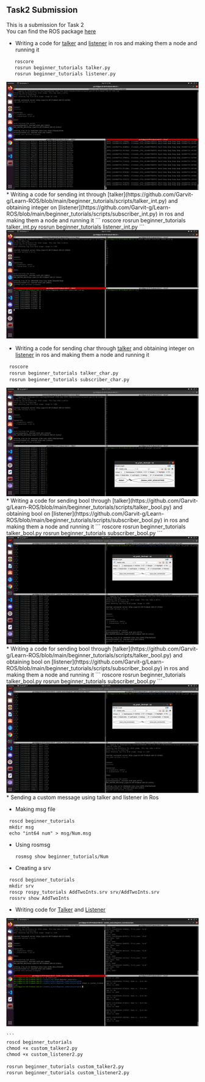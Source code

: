 ## Task2 Submission
This is a submission for Task 2  
You can find the ROS package [here](https://github.com/Garvit-g/Learn-ROS/tree/main/beginner_tutorials)


* Writing a code for [talker](https://github.com/Garvit-g/Learn-ROS/blob/main/beginner_tutorials/scripts/talker.py) and [listener](https://github.com/Garvit-g/Learn-ROS/blob/main/beginner_tutorials/scripts/listener.py) in ros and making them a node and running it
```
   roscore
   rosrun beginner_tutorials talker.py
   rosrun beginner_tutorials listener.py
```  
 <img src="Data/talker_listener.png">
 * Writing a code for sending int through [talker](https://github.com/Garvit-g/Learn-ROS/blob/main/beginner_tutorials/scripts/talker_int.py) and obtaining integer on [listener](https://github.com/Garvit-g/Learn-ROS/blob/main/beginner_tutorials/scripts/subscriber_int.py) in ros and making them a node and running it
 ```
   roscore
   rosrun beginner_tutorials talker_int.py
   rosrun beginner_tutorials listener_int.py
```  
  <img src="Data/int_talker.png">
  
  * Writing a code for sending char through [talker](https://github.com/Garvit-g/Learn-ROS/blob/main/beginner_tutorials/scripts/talker_char.py) and obtaining integer on [listener](https://github.com/Garvit-g/Learn-ROS/blob/main/beginner_tutorials/scripts/subscriber_char.py) in ros and making them a node and running it
  ```txt
   roscore
   rosrun beginner_tutorials talker_char.py
   rosrun beginner_tutorials subscriber_char.py
```  
  <img src="Data/char_talker.png">
  * Writing a code for sending bool through [talker](https://github.com/Garvit-g/Learn-ROS/blob/main/beginner_tutorials/scripts/talker_bool.py) and obtaining bool on [listener](https://github.com/Garvit-g/Learn-ROS/blob/main/beginner_tutorials/scripts/subscriber_bool.py) in ros and making them a node and running it
```
   roscore
   rosrun beginner_tutorials talker_bool.py
   rosrun beginner_tutorials subscriber_bool.py
```  
  <img src="Data/bool_talker.png">
  * Writing a code for sending bool through [talker](https://github.com/Garvit-g/Learn-ROS/blob/main/beginner_tutorials/scripts/talker_bool.py) and obtaining bool on [listener](https://github.com/Garvit-g/Learn-ROS/blob/main/beginner_tutorials/scripts/subscriber_bool.py) in ros and making them a node and running it
```
   roscore
   rosrun beginner_tutorials talker_bool.py
   rosrun beginner_tutorials subscriber_bool.py
```  
  <img src="Data/bool_talker.png">
  * Sending a custom message using talker and listener in Ros
  
  * Making msg file 
  
   
   ```
    roscd beginner_tutorials
    mkdir msg
    echo "int64 num" > msg/Num.msg
   ```   
  * Using rosmsg 
  
    ```
    rosmsg show beginner_tutorials/Num
    ```
   * Creating a srv
   ``` 
    roscd beginner_tutorials
    mkdir srv
    roscp rospy_tutorials AddTwoInts.srv srv/AddTwoInts.srv
    rossrv show AddTwoInts
   ```    
   * Writing code for [Talker](https://github.com/Garvit-g/Learn-ROS/blob/main/beginner_tutorials/scripts/custom_talker2.py) and [Listener](https://github.com/Garvit-g/Learn-ROS/blob/main/beginner_tutorials/scripts/custom_listener2.py)
   <img src="Data/Custom_message.png">
   
    ``` 
    roscd beginner_tutorials
    chmod +x custom_talker2.py
    chmod +x custom_listener2.py
    
    rosrun beginner_tutorials custom_talker2.py
    rosrun beginner_tutorials custom_listener2.py
   ``` 
   
   
   
